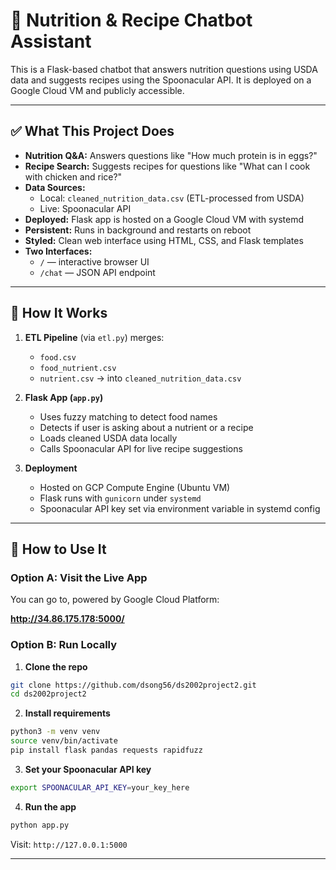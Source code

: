 # 🥗 Nutrition & Recipe Chatbot Assistant

This is a Flask-based chatbot that answers nutrition questions using USDA data and suggests recipes using the Spoonacular API. It is deployed on a Google Cloud VM and publicly accessible.

---

## ✅ What This Project Does

- **Nutrition Q&A:** Answers questions like "How much protein is in eggs?"
- **Recipe Search:** Suggests recipes for questions like "What can I cook with chicken and rice?"
- **Data Sources:**
  - Local: `cleaned_nutrition_data.csv` (ETL-processed from USDA)
  - Live: Spoonacular API
- **Deployed:** Flask app is hosted on a Google Cloud VM with systemd
- **Persistent:** Runs in background and restarts on reboot
- **Styled:** Clean web interface using HTML, CSS, and Flask templates
- **Two Interfaces:**
  - `/` — interactive browser UI
  - `/chat` — JSON API endpoint

---

## 🚀 How It Works

1. **ETL Pipeline** (via `etl.py`) merges:
   - `food.csv`
   - `food_nutrient.csv`
   - `nutrient.csv`
   → into `cleaned_nutrition_data.csv`

2. **Flask App (`app.py`)**
   - Uses fuzzy matching to detect food names
   - Detects if user is asking about a nutrient or a recipe
   - Loads cleaned USDA data locally
   - Calls Spoonacular API for live recipe suggestions

3. **Deployment**
   - Hosted on GCP Compute Engine (Ubuntu VM)
   - Flask runs with `gunicorn` under `systemd`
   - Spoonacular API key set via environment variable in systemd config

---

## 🧭 How to Use It

### Option A: Visit the Live App

You can go to, powered by Google Cloud Platform:

**http://34.86.175.178:5000/**

### Option B: Run Locally

1. **Clone the repo**

```bash
git clone https://github.com/dsong56/ds2002project2.git
cd ds2002project2
```

2. **Install requirements**

```bash
python3 -m venv venv
source venv/bin/activate
pip install flask pandas requests rapidfuzz
```

3. **Set your Spoonacular API key**

```bash
export SPOONACULAR_API_KEY=your_key_here
```

4. **Run the app**

```bash
python app.py
```

Visit: `http://127.0.0.1:5000`

---
